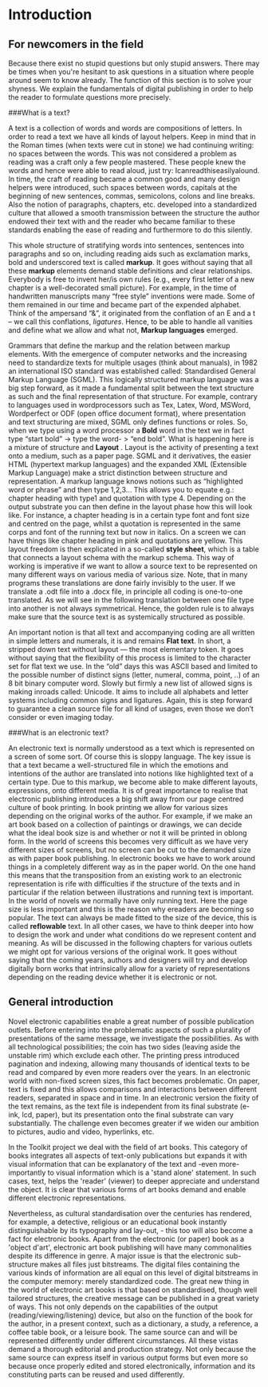 # Introduction

## For newcomers in the field 

Because there exist no stupid questions but only stupid answers. There may be times when you're hesitant to ask questions in a situation where people around seem to know already. The function of this section is to solve your shyness. We explain the fundamentals of digital publishing in order to help the reader to formulate questions more precisely. 

###What is a text?

A text is a collection of words and words are compositions of letters. In order to read a text we have all kinds of layout helpers. Keep in mind that in the Roman times (when texts were cut in stone) we had continuing writing: no spaces between the words. This was not considered a problem as reading was a craft only a few people mastered. These people knew the words and hence were able to read aloud, just try: Icanreadthiseasilyalound. In time, the craft of reading became a common good and many design helpers were introduced, such spaces between words, capitals at the beginning of new sentences, commas, semicolons, colons and line breaks. Also the notion of paragraphs, chapters, etc. developed into a standardized culture that allowed a smooth transmission between the structure the author endowed their text with and the reader who became familiar to these standards enabling the ease of reading and furthermore to do this silently. 

This whole structure of stratifying words into sentences, sentences into paragraphs and so on, including reading aids such as exclamation marks, bold and underscored text is called **markup**. It goes without saying
that all these **markup** elements demand stable definitions and clear relationships. Everybody is free to invent her/is own rules (e.g., every first letter of a new chapter is a well-decorated small picture). For example, in the time of handwritten manuscripts many “free style” inventions were made. Some of them remained in our time and became part of the expended alphabet. Think of the ampersand “&”, it originated from the conflation of an E and a t – we call this conflations, *ligatures*. Hence,
to be able to handle all vanities and define what we allow and what not, **Markup languages** emerged. 


Grammars that define the markup and the relation between markup elements. With the emergence of computer networks and the increasing need to standardize texts for multiple
usages (think about manuals), in 1982 an international ISO standard was established called: Standardised General Markup Language (SGML). This logically structured markup language was a big step forward, as it made a fundamental split between the text structure as such and the final
representation of that structure. For example, contrary to languages used in wordprocessors such as Tex, Latex, Word, MSWord, Wordperfect or ODF (open office document format), where presentation and text structuring are mixed, SGML only defines functions or roles. So, when we type using a word processor a **Bold** word in the text we in fact type “start bold” -\> type the word- \> “end bold”. What is happening here is a mixture of
structure and **Layout** . Layout is the activity of presenting a text onto a medium, such as a paper page. SGML and it derivatives, the easier HTML (hypertext markup languages) and the expanded XML (Extensible Markup Language) make a strict distinction between structure and
representation. A markup language knows notions such as “highlighted word or phrase” and then type 1,2,3... This allows you to equate e.g.: chapter heading with type1 and quotation with type 4. Depending on the output substrate you can then define in the layout phase how this will look like. For instance, a chapter heading is in a certain type font and font size and centred on the page, whilst a quotation is represented in the same corps and font of the running text but now in italics. On a screen we can have things like chapter heading in pink and
quotations are yellow. This layout freedom is then explicated in a so-called **style sheet**, which is a table that connects a layout schema with the markup schema. This way of working is imperative if we want to allow a source text to be represented on many different ways on various media of various size. Note, that in many programs these translations are done fairly invisibly to the user. If we translate a .odt file into a .docx file, in principle all coding is one-to-one translated. As we will see in the following translation between one file
type into another is not always symmetrical. Hence, the golden rule is to always make sure that the source text is as systemically structured as possible.

An important notion is that all text and accompanying coding are all written in simple letters and numerals, it is and remains **Flat text**. In short, a stripped down text without layout — the most elementary token. It goes without saying that the flexibility of this process is limited to the character set for flat text we use. In the “old” days this was ASCII based and limited to the possible number of distinct signs (letter,
numeral, comma, point, ..) of an 8 bit binary computer word. Slowly but firmly a new list of allowed signs is making inroads called: Unicode. It aims to include all alphabets and letter systems including common signs and ligatures. Again, this is step forward to guarantee a clean source file for all kind of usages, even those we don’t consider or even imaging today.

###What is an electronic text?

An electronic text is normally understood as a text which is represented on a screen of some sort. Of course this is sloppy language. The key issue is that a text became a well-structured file in which the emotions and intentions of the author are translated into notions like
highlighted text of a certain type. Due to this markup, we become able to make different layouts, expressions, onto different media. It is of great importance to realise that electronic publishing introduces a big shift away from our page centred culture of book printing. In book
printing we allow for various sizes depending on the original works of the author. For example, if we make an art book based on a collection of paintings or drawings, we can decide what the ideal book size is and whether or not it will be printed in oblong form. In the world of screens this becomes very difficult as we have very different sizes of screens, but no screen can be cut to the demanded size as with paper book publishing. In electronic books we have to work around things in a completely different way as in the paper world. On the one hand this means that the transposition from an existing work to an electronic representation is rife with difficulties if the structure of the texts
and in particular if the relation between illustrations and running text is important. In the world of novels we normally have only running text. Here the page size is less important and this is the reason why ereaders
are becoming so popular. The text can always be made fitted to the size of the device, this is called **reflowable** text. In all other cases, we have to think deeper into how to design the work and under what conditions do we represent content and meaning. As will be discussed in the following chapters for various outlets we might opt for various versions of the original work. It goes without saying that the coming years, authors and designers will try and develop digitally born works that intrinsically allow for a variety of representations depending on the reading device whether it is electronic
or not.


## General introduction

Novel electronic capabilities enable a great number of possible publication outlets. Before entering into the problematic aspects of such a plurality of presentations of the same message, we investigate the possibilities. As with all technological possibilities; the coin has two sides (leaving aside the unstable rim) which exclude each other. The printing press introduced pagination and indexing, allowing many thousands of identical texts to be read and compared by even more readers over the years. In an electronic world with non-fixed screen sizes, this fact becomes problematic. On paper, text is fixed and this allows comparisons and interactions between different readers, separated in space and in time. In an electronic version the fixity of the text remains, as the text file is independent from its final substrate (e-ink, lcd, paper), but its presentation onto the final substrate can vary substantially. The challenge even becomes greater if we widen our ambition to pictures, audio and video, hyperlinks, etc. 

In the Toolkit project we deal with the field of art books. This category of books integrates all aspects of text-only publications but expands it with visual information that can be explanatory of the text and -even more- importantly to visual information which is a 'stand alone' statement. In such cases, text, helps the 'reader' (viewer) to deeper appreciate and understand the object. It is clear that various forms of art books demand and enable different electronic representations. 

Nevertheless, as cultural standardisation over the centuries has rendered, for example, a detective, religious or an educational book instantly distinguishable by its typography and lay-out, - this too will also become a fact for electronic books. Apart from the electronic (or paper) book as a 'object d'art', electronic art book publishing will have many commonalities despite its difference in genre. A major issue is that the electronic sub-structure makes all files just bitstreams. The digital files containing the various kinds of information are all equal on this level of digital bitstreams in the computer memory: merely standardized code. The great new thing in the world of electronic art books is that based on standardised, though well tailored structures, the creative message can be published in a great variety of ways. This not only depends on the capabilities of the output (reading/viewing/listening) device, but also on the function of the book for the author, in a present context, such as a dictionary, a study, a reference, a coffee table book, or a leisure book. The same source can and will be represented differently under different circumstances. 
All these vistas demand a thorough editorial and production strategy. Not only because the same source can express itself in various output forms but even more so because once properly edited and stored electronically, information and its constituting parts can be reused and used differently.




